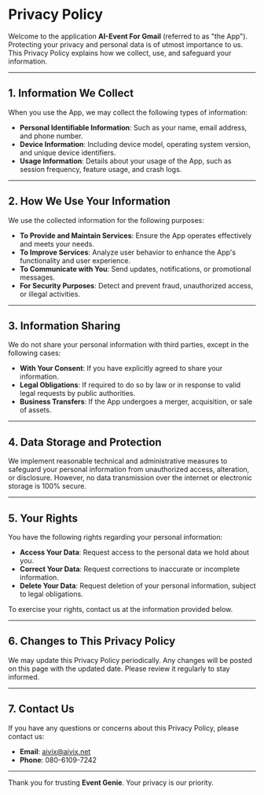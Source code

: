 # Privacy Policy

Welcome to the application **AI-Event For Gmail** (referred to as "the App"). Protecting your privacy and personal data is of utmost importance to us. This Privacy Policy explains how we collect, use, and safeguard your information.

---

## 1. Information We Collect

When you use the App, we may collect the following types of information:

- **Personal Identifiable Information**: Such as your name, email address, and phone number.
- **Device Information**: Including device model, operating system version, and unique device identifiers.
- **Usage Information**: Details about your usage of the App, such as session frequency, feature usage, and crash logs.

---

## 2. How We Use Your Information

We use the collected information for the following purposes:

- **To Provide and Maintain Services**: Ensure the App operates effectively and meets your needs.
- **To Improve Services**: Analyze user behavior to enhance the App's functionality and user experience.
- **To Communicate with You**: Send updates, notifications, or promotional messages.
- **For Security Purposes**: Detect and prevent fraud, unauthorized access, or illegal activities.

---

## 3. Information Sharing

We do not share your personal information with third parties, except in the following cases:

- **With Your Consent**: If you have explicitly agreed to share your information.
- **Legal Obligations**: If required to do so by law or in response to valid legal requests by public authorities.
- **Business Transfers**: If the App undergoes a merger, acquisition, or sale of assets.

---

## 4. Data Storage and Protection

We implement reasonable technical and administrative measures to safeguard your personal information from unauthorized access, alteration, or disclosure. However, no data transmission over the internet or electronic storage is 100% secure.

---

## 5. Your Rights

You have the following rights regarding your personal information:

- **Access Your Data**: Request access to the personal data we hold about you.
- **Correct Your Data**: Request corrections to inaccurate or incomplete information.
- **Delete Your Data**: Request deletion of your personal information, subject to legal obligations.

To exercise your rights, contact us at the information provided below.

---

## 6. Changes to This Privacy Policy

We may update this Privacy Policy periodically. Any changes will be posted on this page with the updated date. Please review it regularly to stay informed.

---

## 7. Contact Us

If you have any questions or concerns about this Privacy Policy, please contact us:

- **Email**: [aivix@aivix.net](mailto:aivix@aivix.net)
- **Phone**: 080-6109-7242

---

Thank you for trusting **Event Genie**. Your privacy is our priority.
